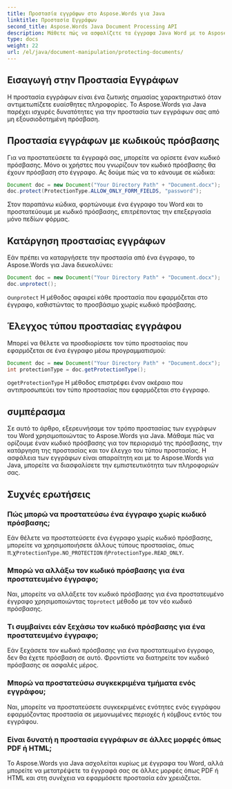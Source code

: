 ```yaml
---
title: Προστασία εγγράφων στο Aspose.Words για Java
linktitle: Προστασία Εγγράφων
second_title: Aspose.Words Java Document Processing API
description: Μάθετε πώς να ασφαλίζετε τα έγγραφα Java Word με το Aspose.Words για Java. Προστατέψτε τα δεδομένα σας με κωδικό πρόσβασης και πολλά άλλα.
type: docs
weight: 22
url: /el/java/document-manipulation/protecting-documents/
---
```


## Εισαγωγή στην Προστασία Εγγράφων

Η προστασία εγγράφων είναι ένα ζωτικής σημασίας χαρακτηριστικό όταν αντιμετωπίζετε ευαίσθητες πληροφορίες. Το Aspose.Words για Java παρέχει ισχυρές δυνατότητες για την προστασία των εγγράφων σας από μη εξουσιοδοτημένη πρόσβαση.

## Προστασία εγγράφων με κωδικούς πρόσβασης

Για να προστατεύσετε τα έγγραφά σας, μπορείτε να ορίσετε έναν κωδικό πρόσβασης. Μόνο οι χρήστες που γνωρίζουν τον κωδικό πρόσβασης θα έχουν πρόσβαση στο έγγραφο. Ας δούμε πώς να το κάνουμε σε κώδικα:

```java
Document doc = new Document("Your Directory Path" + "Document.docx");
doc.protect(ProtectionType.ALLOW_ONLY_FORM_FIELDS, "password");
```

Στον παραπάνω κώδικα, φορτώνουμε ένα έγγραφο του Word και το προστατεύουμε με κωδικό πρόσβασης, επιτρέποντας την επεξεργασία μόνο πεδίων φόρμας.

## Κατάργηση προστασίας εγγράφων

Εάν πρέπει να καταργήσετε την προστασία από ένα έγγραφο, το Aspose.Words για Java διευκολύνει:

```java
Document doc = new Document("Your Directory Path" + "Document.docx");
doc.unprotect();
```

 ο`unprotect` Η μέθοδος αφαιρεί κάθε προστασία που εφαρμόζεται στο έγγραφο, καθιστώντας το προσβάσιμο χωρίς κωδικό πρόσβασης.

## Έλεγχος τύπου προστασίας εγγράφου

Μπορεί να θέλετε να προσδιορίσετε τον τύπο προστασίας που εφαρμόζεται σε ένα έγγραφο μέσω προγραμματισμού:

```java
Document doc = new Document("Your Directory Path" + "Document.docx");
int protectionType = doc.getProtectionType();
```

 ο`getProtectionType` Η μέθοδος επιστρέφει έναν ακέραιο που αντιπροσωπεύει τον τύπο προστασίας που εφαρμόζεται στο έγγραφο.


## συμπέρασμα

Σε αυτό το άρθρο, εξερευνήσαμε τον τρόπο προστασίας των εγγράφων του Word χρησιμοποιώντας το Aspose.Words για Java. Μάθαμε πώς να ορίζουμε έναν κωδικό πρόσβασης για τον περιορισμό της πρόσβασης, την κατάργηση της προστασίας και τον έλεγχο του τύπου προστασίας. Η ασφάλεια των εγγράφων είναι απαραίτητη και με το Aspose.Words για Java, μπορείτε να διασφαλίσετε την εμπιστευτικότητα των πληροφοριών σας.

## Συχνές ερωτήσεις

### Πώς μπορώ να προστατεύσω ένα έγγραφο χωρίς κωδικό πρόσβασης;

 Εάν θέλετε να προστατεύσετε ένα έγγραφο χωρίς κωδικό πρόσβασης, μπορείτε να χρησιμοποιήσετε άλλους τύπους προστασίας, όπως π.χ`ProtectionType.NO_PROTECTION` ή`ProtectionType.READ_ONLY`.

### Μπορώ να αλλάξω τον κωδικό πρόσβασης για ένα προστατευμένο έγγραφο;

Ναι, μπορείτε να αλλάξετε τον κωδικό πρόσβασης για ένα προστατευμένο έγγραφο χρησιμοποιώντας το`protect` μέθοδο με τον νέο κωδικό πρόσβασης.

### Τι συμβαίνει εάν ξεχάσω τον κωδικό πρόσβασης για ένα προστατευμένο έγγραφο;

Εάν ξεχάσετε τον κωδικό πρόσβασης για ένα προστατευμένο έγγραφο, δεν θα έχετε πρόσβαση σε αυτό. Φροντίστε να διατηρείτε τον κωδικό πρόσβασης σε ασφαλές μέρος.

### Μπορώ να προστατεύσω συγκεκριμένα τμήματα ενός εγγράφου;

Ναι, μπορείτε να προστατεύσετε συγκεκριμένες ενότητες ενός εγγράφου εφαρμόζοντας προστασία σε μεμονωμένες περιοχές ή κόμβους εντός του εγγράφου.

### Είναι δυνατή η προστασία εγγράφων σε άλλες μορφές όπως PDF ή HTML;

Το Aspose.Words για Java ασχολείται κυρίως με έγγραφα του Word, αλλά μπορείτε να μετατρέψετε τα έγγραφά σας σε άλλες μορφές όπως PDF ή HTML και στη συνέχεια να εφαρμόσετε προστασία εάν χρειάζεται.